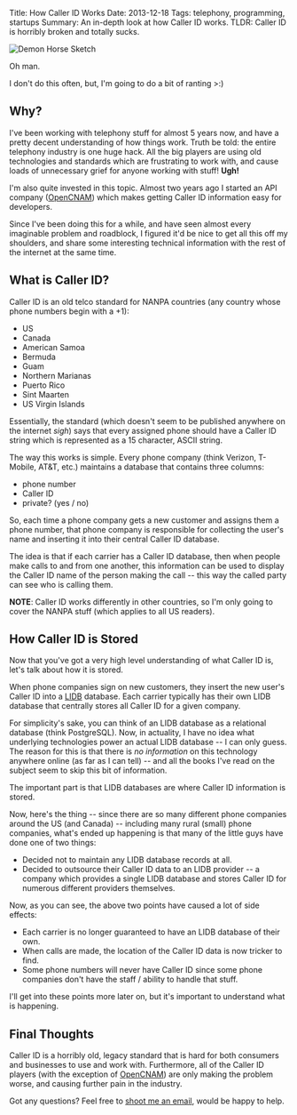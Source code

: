 Title: How Caller ID Works
Date: 2013-12-18
Tags: telephony, programming, startups
Summary:
    An in-depth look at how Caller ID works.  TLDR: Caller ID is horribly broken
    and totally sucks.


![Demon Horse Sketch][]

Oh man.

I don't do this often, but, I'm going to do a bit of ranting >:)


## Why?

I've been working with telephony stuff for almost 5 years now, and have a
pretty decent understanding of how things work.  Truth be told: the entire
telephony industry is one huge hack.  All the big players are using old
technologies and standards which are frustrating to work with, and cause loads
of unnecessary grief for anyone working with stuff!  **Ugh!**

I'm also quite invested in this topic.  Almost two years ago I started an API
company ([OpenCNAM][]) which makes getting Caller ID information easy for
developers.

Since I've been doing this for a while, and have seen almost every imaginable
problem and roadblock, I figured it'd be nice to get all this off my shoulders,
and share some interesting technical information with the rest of the internet
at the same time.


## What is Caller ID?

Caller ID is an old telco standard for NANPA countries (any country whose phone
numbers begin with a +1):

- US
- Canada
- American Samoa
- Bermuda
- Guam
- Northern Marianas
- Puerto Rico
- Sint Maarten
- US Virgin Islands

Essentially, the standard (which doesn't seem to be published anywhere on the
internet *sigh*) says that every assigned phone should have a Caller ID string
which is represented as a 15 character, ASCII string.

The way this works is simple.  Every phone company (think Verizon, T-Mobile,
AT&T, etc.) maintains a database that contains three columns:

- phone number
- Caller ID
- private? (yes / no)

So, each time a phone company gets a new customer and assigns them a phone
number, that phone company is responsible for collecting the user's name and
inserting it into their central Caller ID database.

The idea is that if each carrier has a Caller ID database, then when people make
calls to and from one another, this information can be used to display the
Caller ID name of the person making the call -- this way the called party can
see who is calling them.

**NOTE**: Caller ID works differently in other countries, so I'm only going to
cover the NANPA stuff (which applies to all US readers).


## How Caller ID is Stored

Now that you've got a very high level understanding of what Caller ID is, let's
talk about how it is stored.

When phone companies sign on new customers, they insert the new user's Caller ID
into a [LIDB][] database.  Each carrier typically has their own LIDB database
that centrally stores all Caller ID for a given company.

For simplicity's sake, you can think of an LIDB database as a relational
database (think PostgreSQL).  Now, in actuality, I have no idea what underlying
technologies power an actual LIDB database -- I can only guess.  The reason for
this is that there is *no information* on this technology anywhere online (as
far as I can tell) -- and all the books I've read on the subject seem to skip
this bit of information.

The important part is that LIDB databases are where Caller ID information is
stored.

Now, here's the thing -- since there are so many different phone companies
around the US (and Canada) -- including many rural (small) phone companies,
what's ended up happening is that many of the little guys have done one of two
things:

- Decided not to maintain any LIDB database records at all.
- Decided to outsource their Caller ID data to an LIDB provider -- a company
  which provides a single LIDB database and stores Caller ID for numerous
  different providers themselves.

Now, as you can see, the above two points have caused a lot of side effects:

- Each carrier is no longer guaranteed to have an LIDB database of their own.
- When calls are made, the location of the Caller ID data is now tricker to
  find.
- Some phone numbers will never have Caller ID since some phone companies don't
  have the staff / ability to handle that stuff.

I'll get into these points more later on, but it's important to understand what
is happening.


## Final Thoughts

Caller ID is a horribly old, legacy standard that is hard for both consumers and
businesses to use and work with.  Furthermore, all of the Caller ID players
(with the exception of [OpenCNAM][]) are only making the problem worse, and
causing further pain in the industry.

Got any questions?  Feel free to [shoot me an email][], would be happy to help.


  [Demon Horse Sketch]: {filename}/images/2013/demon-horse-sketch.jpg "Demon Horse Sketch"
  [OpenCNAM]: https://www.opencnam.com/ "OpenCNAM - A Simple Caller ID API"
  [LIDB]: http://en.wikipedia.org/wiki/LIDB "LIDB Database on Wikipedia"
  [shoot me an email]: mailto:r@rdegges.com "Randall Degges' Email"
